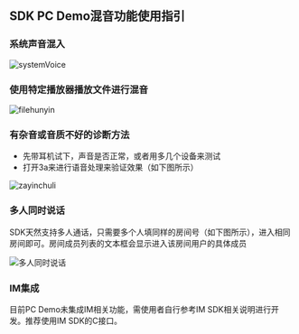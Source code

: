 ## SDK PC Demo混音功能使用指引

### 系统声音混入

![systemVoice](http://imgcache.tce.fsphere.cn/image/mccdn.qcloud.com/static/img/34c3053125fccb46370bf0c77c59e604/image.png)

### 使用特定播放器播放文件进行混音

![filehunyin](http://imgcache.tce.fsphere.cn/image/mccdn.qcloud.com/static/img/5727ed5c702cfb6c0d084b63646ae68d/image.png)

### 有杂音或音质不好的诊断方法

+ 先带耳机试下，声音是否正常，或者用多几个设备来测试
+ 打开3a来进行语音处理来验证效果（如下图所示）

![zayinchuli](http://imgcache.tce.fsphere.cn/image/mccdn.qcloud.com/static/img/282c8ed6caed1ae3bf569a4d4fca3bf7/image.png)

### 多人同时说话

SDK天然支持多人通话，只需要多个人填同样的房间号（如下图所示），进入相同房间即可。房间成员列表的文本框会显示进入该房间用户的具体成员

![多人同时说话](http://imgcache.tce.fsphere.cn/image/mccdn.qcloud.com/static/img/3642a5351367a90f79a4ef49e31938cf/image.png)
### IM集成

目前PC Demo未集成IM相关功能，需使用者自行参考IM SDK相关说明进行开发。推荐使用IM SDK的C接口。